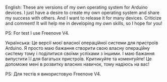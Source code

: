 English: These are versions of my own operating system for Arduino devices. I just have a desire to create my own operating system and share my success with others. And I want to release it for many devices.
Criticize and comment! It will help me in developing my own skills, so I hope for you!

PS: For test I use Freenove V4.

Українська: Це версії моєї власної операційної системи для пристроїв Arduino. Я просто маю бажання створити свою власну операційну систему тому і поділитися своїми успіхами з іншими. І маю бажання випустити її для багатьох пристроїв.
Критикуйте та коментуйте! Це допоможе мені в розвитку власних навичок, тому надіюсь на вас!

PS: Для тестів я використовую Freenove V4.
